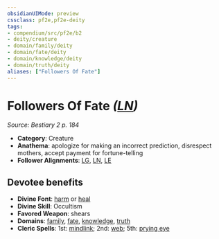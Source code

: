 ```yaml
---
obsidianUIMode: preview
cssclass: pf2e,pf2e-deity
tags:
- compendium/src/pf2e/b2
- deity/creature
- domain/family/deity
- domain/fate/deity
- domain/knowledge/deity
- domain/truth/deity
aliases: ["Followers Of Fate"]
---
```

# Followers Of Fate *([LN](../../../Rules/traits/lawful-neutral-b1.md))*  
*Source: Bestiary 2 p. 184*  

- **Category**: Creature
- **Anathema**: apologize for making an incorrect prediction, disrespect mothers, accept payment for fortune-telling
- **Follower Alignments**: [LG](../../../Rules/traits/lawful-goo-b1.md), [LN](../../../Rules/traits/lawful-neutral-b1.md), [LE](../../../Rules/traits/lawful-evil-b1.md)

## Devotee benefits

- **Divine Font**: [harm](../../spells/harm.md) or [heal](../../spells/heal.md)
- **Divine Skill**: Occultism
- **Favored Weapon**: shears
- **Domains**: [family](../domains.md#Family), [fate](../domains.md#Fate), [knowledge](../domains.md#Knowledge), [truth](../domains.md#Truth)
- **Cleric Spells**: 1st: [mindlink](../../spells/mindlink.md); 2nd: [web](../../spells/web.md); 5th: [prying eye](../../spells/prying-eye.md)